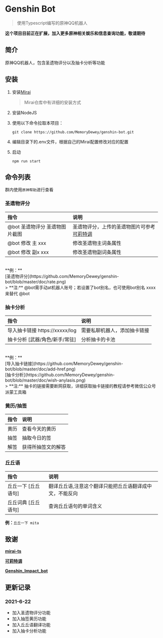 # Genshin Bot

>使用Typescript编写的原神QQ机器人

**这个项目目前正在扩展，加入更多原神相关娱乐和信息查询功能，敬请期待**

## 简介

原神QQ机器人，包含圣遗物评分以及抽卡分析等功能

## 安装
1. 安装[Mirai](https://github.com/mamoe/mirai)
   > Mirai仓库中有详细的安装方式
   
2. 安装NodeJS


3. 使用以下命令拉取本项目：

   ```shell
   git clone https://github.com/MemoryDewey/genshin-bot.git
   ```

4. 编辑目录下的.env文件，根据自己的Mirai配置修改对应的配置

5. 启动
   ```shell
   npm run start
   ```

## 命令列表

群内使用`原神帮助`进行查看

### 圣遗物评分
指令|说明
:--|:--
@bot 圣遗物评分 圣遗物图片截图|圣遗物评分，上传的圣遗物图片可参考[可莉特调](https://genshin.pub)
@bot 修改 主 xxx|修改圣遗物主词条属性
@bot 修改 副x xxx|修改圣遗物副词条属性
<br>
**例：**
<br>
[圣遗物评分](https://github.com/MemoryDewey/genshin-bot/blob/master/doc/rate.png)
<br>
> **注:**  @bot需手动at机器人账号；若设置了bot别名，也可使用bot别名 xxxx来替代 @bot

### 抽卡分析
指令|说明
:--|:--  
导入抽卡链接 https://xxxxx/log|需要私聊机器人，添加抽卡链接
抽卡分析 [武器/角色/新手/常驻]|分析抽卡的卡池
<br>
**例：**
<br>
[导入抽卡链接](https://github.com/MemoryDewey/genshin-bot/blob/master/doc/add-href.png)
<br>
[抽卡分析](https://github.com/MemoryDewey/genshin-bot/blob/master/doc/wish-anylasis.png)
<br>
> **注:**  抽卡的链接需要断网获取，详细获取抽卡链接的教程请参考微信公众号派蒙工具箱


### 黄历/抽签
指令|说明
:--|:--  
黄历|查看今天的黄历  
抽签|抽取今日的签
解签|获得所抽签文的解答


### 丘丘语

指令|说明
:--|:--  
丘丘一下 [丘丘语句]|翻译丘丘语,注意这个翻译只能把丘丘语翻译成中文，不能反向  
丘丘词典 [丘丘语句]|查询丘丘语句的单词含义

**例：**`丘丘一下 mita`


## 致谢
**[mirai-ts](https://github.com/YunYouJun/mirai-ts)**

**[可莉特调](https://genshin.pub)**

**[Genshin_Impact_bot](https://github.com/H-K-Y/Genshin_Impact_bot)**

## 更新记录

### 2021-6-22
* 加入圣遗物评分功能
* 加入抽签黄历功能
* 加入丘丘语翻译功能
* 加入抽卡分析功能

